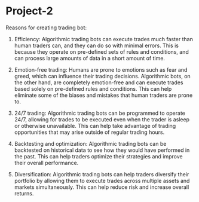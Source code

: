 # Project-2

Reasons for creating trading bot:

1. Efficiency: Algorithmic trading bots can execute trades much faster than human traders can, and they can do so with minimal errors. This is because they operate on pre-defined sets of rules and conditions, and can process large amounts of data in a short amount of time.

2. Emotion-free trading: Humans are prone to emotions such as fear and greed, which can influence their trading decisions. Algorithmic bots, on the other hand, are completely emotion-free and can execute trades based solely on pre-defined rules and conditions. This can help eliminate some of the biases and mistakes that human traders are prone to.

3. 24/7 trading: Algorithmic trading bots can be programmed to operate 24/7, allowing for trades to be executed even when the trader is asleep or otherwise unavailable. This can help take advantage of trading opportunities that may arise outside of regular trading hours.

4. Backtesting and optimization: Algorithmic trading bots can be backtested on historical data to see how they would have performed in the past. This can help traders optimize their strategies and improve their overall performance.

5. Diversification: Algorithmic trading bots can help traders diversify their portfolio by allowing them to execute trades across multiple assets and markets simultaneously. This can help reduce risk and increase overall returns.
